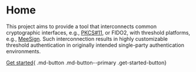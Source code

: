 # Home

This project aims to provide a tool that interconnects common cryptographic interfaces, e.g., [PKCS#11](https://docs.oasis-open.org/pkcs11/pkcs11-base/v3.0/csprd01/pkcs11-base-v3.0-csprd01.html), or FIDO2, with threshold platforms, e.g., [MeeSign](https://meesign.crocs.fi.muni.cz/). Such interconnection results in highly customizable threshold authentication in originally intended single-party authentication environments.

[Get started](quickstart.md){ .md-button .md-button--primary .get-started-button}
